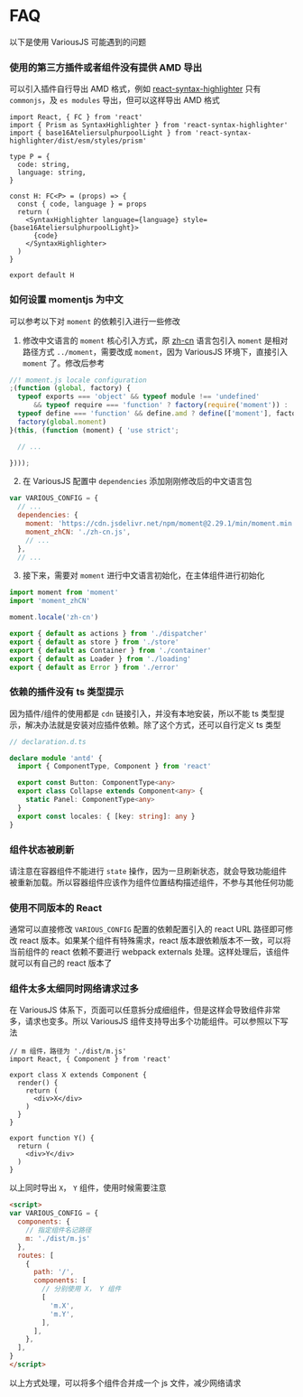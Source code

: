 # FAQ

以下是使用 VariousJS 可能遇到的问题

<!-- toc -->

### 使用的第三方插件或者组件没有提供 AMD 导出

可以引入插件自行导出 AMD 格式，例如 [react-syntax-highlighter](https://unpkg.com/browse/react-syntax-highlighter@15.4.5/dist/) 只有 `commonjs`，及 `es modules` 导出，但可以这样导出 AMD 格式

```tsx
import React, { FC } from 'react'
import { Prism as SyntaxHighlighter } from 'react-syntax-highlighter'
import { base16AteliersulphurpoolLight } from 'react-syntax-highlighter/dist/esm/styles/prism'

type P = {
  code: string,
  language: string,
}

const H: FC<P> = (props) => {
  const { code, language } = props
  return (
    <SyntaxHighlighter language={language} style={base16AteliersulphurpoolLight}>
      {code}
    </SyntaxHighlighter>
  )
}

export default H
```

### 如何设置 momentjs 为中文

可以参考以下对 `moment` 的依赖引入进行一些修改

1. 修改中文语言的 `moment` 核心引入方式，原 [zh-cn](https://unpkg.com/browse/moment@2.29.1/locale/zh-cn.js) 语言包引入 `moment` 是相对路径方式 `../moment`，需要改成 `moment`，因为 VariousJS 环境下，直接引入 `moment` 了。修改后参考

```js
//! moment.js locale configuration
;(function (global, factory) {
  typeof exports === 'object' && typeof module !== 'undefined'
      && typeof require === 'function' ? factory(require('moment')) :
  typeof define === 'function' && define.amd ? define(['moment'], factory) :
  factory(global.moment)
}(this, (function (moment) { 'use strict';

  // ...

})));
```

2. 在 VariousJS 配置中 `dependencies` 添加刚刚修改后的中文语言包

```js
var VARIOUS_CONFIG = {
  // ...
  dependencies: {
    moment: 'https://cdn.jsdelivr.net/npm/moment@2.29.1/min/moment.min.js',
    moment_zhCN: './zh-cn.js',
    // ...
  },
  // ...
```

3. 接下来，需要对 `moment` 进行中文语言初始化，在主体组件进行初始化

```ts
import moment from 'moment'
import 'moment_zhCN'

moment.locale('zh-cn')

export { default as actions } from './dispatcher'
export { default as store } from './store'
export { default as Container } from './container'
export { default as Loader } from './loading'
export { default as Error } from './error'
```

### 依赖的插件没有 ts 类型提示

因为插件/组件的使用都是 `cdn` 链接引入，并没有本地安装，所以不能 ts 类型提示，解决办法就是安装对应插件依赖。除了这个方式，还可以自行定义 ts 类型

```ts
// declaration.d.ts

declare module 'antd' {
  import { ComponentType, Component } from 'react'

  export const Button: ComponentType<any>
  export class Collapse extends Component<any> {
    static Panel: ComponentType<any>
  }
  export const locales: { [key: string]: any }
}
```

### 组件状态被刷新

请注意在容器组件不能进行 `state` 操作，因为一旦刷新状态，就会导致功能组件被重新加载。所以容器组件应该作为组件位置结构描述组件，不参与其他任何功能

### 使用不同版本的 React

通常可以直接修改 `VARIOUS_CONFIG` 配置的依赖配置引入的 react URL 路径即可修改 react 版本。如果某个组件有特殊需求，react 版本跟依赖版本不一致，可以将当前组件的 react 依赖不要进行 webpack externals 处理。这样处理后，该组件就可以有自己的 react 版本了

### 组件太多太细同时网络请求过多

在 VariousJS 体系下，页面可以任意拆分成细组件，但是这样会导致组件非常多，请求也变多。所以 VariousJS 组件支持导出多个功能组件。可以参照以下写法

```tsx
// m 组件，路径为 './dist/m.js'
import React, { Component } from 'react'

export class X extends Component {
  render() {
    return (
      <div>X</div>
    )
  }
}

export function Y() {
  return (
    <div>Y</div>
  )
}
```

以上同时导出 `X`， `Y` 组件，使用时候需要注意

```html
<script>
var VARIOUS_CONFIG = {
  components: {
    // 指定组件名记路径
    m: './dist/m.js'
  },
  routes: [
    {
      path: '/',
      components: [
        // 分别使用 X， Y 组件
        [
          'm.X',
          'm.Y',
        ],
      ],
    },
  ],
}
</script>
```

以上方式处理，可以将多个组件合并成一个 js 文件，减少网络请求
